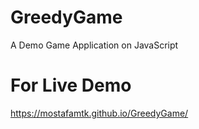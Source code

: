 # GreedyGame
A Demo Game Application on JavaScript
# For Live Demo 
https://mostafamtk.github.io/GreedyGame/

